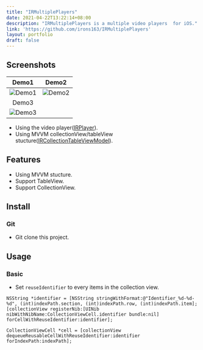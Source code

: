 ```yaml
---
title: "IRMultiplePlayers"
date: 2021-04-22T13:22:14+08:00
description: "IRMultiplePlayers is a multiple video players  for iOS."
link: 'https://github.com/irons163/IRMultiplePlayers'
layout: portfolio
draft: false
---
```


## Screenshots
| Demo1 | Demo2 |
|:---:|:---:|
| ![Demo1](IRMultiplePlayers/ScreenShots/demo1.png) | ![Demo2](IRMultiplePlayers/ScreenShots/demo2.png) |
| Demo3 | |
| ![Demo3](IRMultiplePlayers/ScreenShots/demo3.png) | |


- Using the video player([IRPlayer](https://github.com/irons163/IRPlayer)).
- Using MVVM collectionView/tableView stucture([IRCollectionTableViewModel](https://github.com/irons163/IRCollectionTableViewModel)).

## Features
- Using MVVM stucture.
- Support TableView.
- Support CollectionView.

## Install
### Git
- Git clone this project.

## Usage

### Basic
- Set `reuseIdentifier` to every items in the collection view.
```obj-c
NSString *identifier = [NSString stringWithFormat:@"Identifier_%d-%d-%d", (int)indexPath.section, (int)indexPath.row, (int)indexPath.item];
[collectionView registerNib:[UINib nibWithNibName:CollectionViewCell.identifier bundle:nil] forCellWithReuseIdentifier:identifier];

CollectionViewCell *cell = [collectionView dequeueReusableCellWithReuseIdentifier:identifier forIndexPath:indexPath];
```

